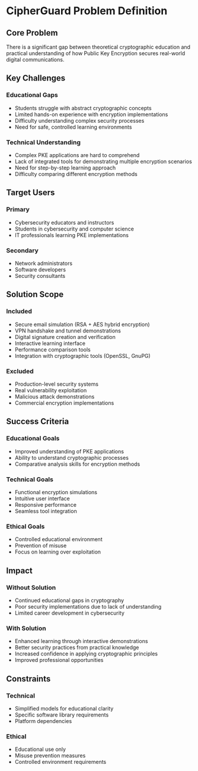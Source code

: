 # CipherGuard Problem Definition

## Core Problem

There is a significant gap between theoretical cryptographic education and practical understanding of how Public Key Encryption secures real-world digital communications.

## Key Challenges

### Educational Gaps
- Students struggle with abstract cryptographic concepts
- Limited hands-on experience with encryption implementations
- Difficulty understanding complex security processes
- Need for safe, controlled learning environments

### Technical Understanding
- Complex PKE applications are hard to comprehend
- Lack of integrated tools for demonstrating multiple encryption scenarios
- Need for step-by-step learning approach
- Difficulty comparing different encryption methods

## Target Users

### Primary
- Cybersecurity educators and instructors
- Students in cybersecurity and computer science
- IT professionals learning PKE implementations

### Secondary
- Network administrators
- Software developers
- Security consultants

## Solution Scope

### Included
- Secure email simulation (RSA + AES hybrid encryption)
- VPN handshake and tunnel demonstrations
- Digital signature creation and verification
- Interactive learning interface
- Performance comparison tools
- Integration with cryptographic tools (OpenSSL, GnuPG)

### Excluded
- Production-level security systems
- Real vulnerability exploitation
- Malicious attack demonstrations
- Commercial encryption implementations

## Success Criteria

### Educational Goals
- Improved understanding of PKE applications
- Ability to understand cryptographic processes
- Comparative analysis skills for encryption methods

### Technical Goals
- Functional encryption simulations
- Intuitive user interface
- Responsive performance
- Seamless tool integration

### Ethical Goals
- Controlled educational environment
- Prevention of misuse
- Focus on learning over exploitation

## Impact

### Without Solution
- Continued educational gaps in cryptography
- Poor security implementations due to lack of understanding
- Limited career development in cybersecurity

### With Solution
- Enhanced learning through interactive demonstrations
- Better security practices from practical knowledge
- Increased confidence in applying cryptographic principles
- Improved professional opportunities

## Constraints

### Technical
- Simplified models for educational clarity
- Specific software library requirements
- Platform dependencies

### Ethical
- Educational use only
- Misuse prevention measures
- Controlled environment requirements
